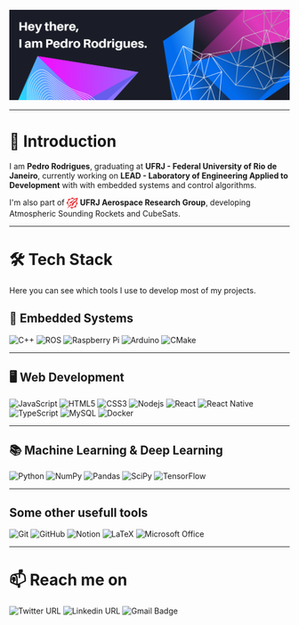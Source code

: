 ![banner](/assets/Banner.png)

---

# 👋 Introduction



I am **Pedro Rodrigues**, graduating at **UFRJ - Federal University of Rio de Janeiro**, currently working on **LEAD - Laboratory of Engineering Applied to Development** with with embedded systems and control algorithms.

I'm also part of <img src="./assets/Logo Rockets.png" alt="" height="20px" valign="middle"> **UFRJ Aerospace Research Group**, developing Atmospheric Sounding Rockets and CubeSats. 

---

# 🛠️  Tech Stack

Here you can see which tools I use to develop most of my projects.

## 🤖 Embedded Systems

![C++](https://img.shields.io/badge/C%2B%2B-00599C?style=for-the-badge&logo=c%2B%2B&logoColor=white)
![ROS](https://img.shields.io/badge/ROS-%230A0FF9.svg?style=for-the-badge&logo=ros&logoColor=white)
![Raspberry Pi](https://img.shields.io/badge/-Raspberry%20Pi-C51A4A?style=for-the-badge&logo=Raspberry-Pi)
![Arduino](https://img.shields.io/badge/-Arduino-3186a0?style=for-the-badge&logo=Arduino&logoColor=white)
![CMake](https://img.shields.io/badge/CMake-%23008FBA.svg?style=for-the-badge&logo=cmake&logoColor=white)

---

## 🖥️ Web Development 

![JavaScript](https://img.shields.io/badge/JavaScript-323330?style=for-the-badge&logo=javascript&logoColor=white)
![HTML5](https://img.shields.io/badge/HTML5-E34F26?style=for-the-badge&logo=html5&logoColor=white)
![CSS3](https://img.shields.io/badge/CSS3-1572B6?style=for-the-badge&logo=css3&logoColor=white)
![Nodejs](https://img.shields.io/badge/Node.js-43853D?style=for-the-badge&logo=node.js&logoColor=white)
![React](https://img.shields.io/badge/React-20232A?style=for-the-badge&logo=react&logoColor=white)
![React Native](https://img.shields.io/badge/React_Native-20232A?style=for-the-badge&logo=react&logoColor=white)
![TypeScript](https://img.shields.io/badge/TypeScript-007ACC?style=for-the-badge&logo=typescript&logoColor=white)
![MySQL](https://img.shields.io/badge/MySQL-00000F?style=for-the-badge&logo=mysql&logoColor=white)
![Docker](https://img.shields.io/badge/Docker-2496ED?style=for-the-badge&logo=docker&logoColor=white)

---

## 📚 Machine Learning & Deep Learning

![Python](https://img.shields.io/badge/python-3670A0?style=for-the-badge&logo=python&logoColor=white)
![NumPy](https://img.shields.io/badge/numpy-%23013243.svg?style=for-the-badge&logo=numpy&logoColor=white)
![Pandas](https://img.shields.io/badge/pandas-%23150458.svg?style=for-the-badge&logo=pandas&logoColor=white)
![SciPy](https://img.shields.io/badge/SciPy-%230C55A5.svg?style=for-the-badge&logo=scipy&logoColor=white)
![TensorFlow](https://img.shields.io/badge/TensorFlow-%23FF6F00.svg?style=for-the-badge&logo=TensorFlow&logoColor=white)

---

## Some other usefull tools

![Git](https://img.shields.io/badge/Git-E34F26?style=for-the-badge&logo=git&logoColor=white)
![GitHub](https://img.shields.io/badge/github-%23121011.svg?style=for-the-badge&logo=github&logoColor=white)
![Notion](https://img.shields.io/badge/Notion-%23000000.svg?style=for-the-badge&logo=notion&logoColor=white)
![LaTeX](https://img.shields.io/badge/latex-%23008080.svg?style=for-the-badge&logo=latex&logoColor=white)
![Microsoft Office](https://img.shields.io/badge/Microsoft_Office-D83B01?style=for-the-badge&logo=microsoft-office&logoColor=white)

---

# 📫 Reach me on

![Twitter URL](https://img.shields.io/badge/Twitter-1ca0f1?style=for-the-badge&labelColor=1ca0f1&logo=twitter&logoColor=white&link=https://twitter.com/TheSamePedro)
![Linkedin URL](https://img.shields.io/badge/-Linkedin-blue?style=for-the-badge&logo=Linkedin&logoColor=white&link=https://www.linkedin.com/in/rodrigues-pedro/)
![Gmail Badge](https://img.shields.io/badge/-Email-c14438?style=for-the-badge&logo=Gmail&logoColor=white&link=mailto:rodriguespedro@poli.ufrj.br)